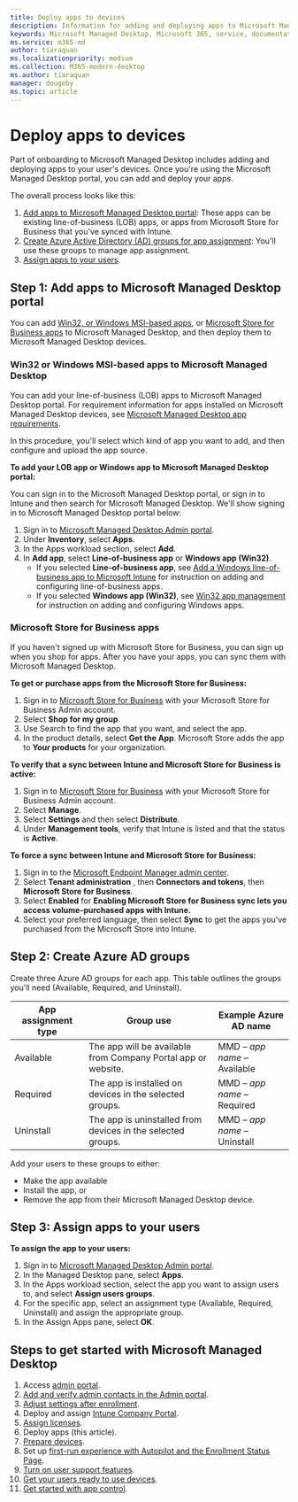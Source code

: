 ```yaml
---
title: Deploy apps to devices
description: Information for adding and deploying apps to Microsoft Managed Desktop devices.  
keywords: Microsoft Managed Desktop, Microsoft 365, service, documentation, apps, line-of-business apps, LOB apps
ms.service: m365-md
author: tiaraquan
ms.localizationpriority: medium
ms.collection: M365-modern-desktop
ms.author: tiaraquan
manager: dougeby
ms.topic: article
---
```


# Deploy apps to devices

Part of onboarding to Microsoft Managed Desktop includes adding and deploying apps to your user's devices. Once you're using the Microsoft Managed Desktop portal, you can add and deploy your apps.

The overall process looks like this:

1. [Add apps to Microsoft Managed Desktop portal](#1): These apps can be existing line-of-business (LOB) apps, or apps from Microsoft Store for Business that you've synced with Intune.
2. [Create Azure Active Directory (AD) groups for app assignment](#2): You'll use these groups to manage app assignment.
3. [Assign apps to your users](#3).

<span id="1" />

## Step 1: Add apps to Microsoft Managed Desktop portal

You can add [Win32, or Windows MSI-based apps](#lob-apps), or [Microsoft Store for Business apps](#msfb-apps) to Microsoft Managed Desktop, and then deploy them to Microsoft Managed Desktop devices.

<span id="lob-apps">

### Win32 or Windows MSI-based apps to Microsoft Managed Desktop

You can add your line-of-business (LOB) apps to Microsoft Managed Desktop portal. For requirement information for apps installed on Microsoft Managed Desktop devices, see [Microsoft Managed Desktop app requirements](../service-description/mmd-app-requirements.md).

In this procedure, you'll select which kind of app you want to add, and then configure and upload the app source.

**To add your LOB app or Windows app to Microsoft Managed Desktop portal:**

You can sign in to the Microsoft Managed Desktop portal, or sign in to Intune and then search for Microsoft Managed Desktop. We'll show signing in to Microsoft Managed Desktop portal below:

1. Sign in to [Microsoft Managed Desktop Admin portal](https://aka.ms/mmdportal).
2. Under **Inventory**, select **Apps**.
3. In the Apps workload section, select **Add**.
4. In **Add app**, select **Line-of-business app** or **Windows app (Win32)**.
    - If you selected **Line-of-business app**, see [Add a Windows line-of-business app to Microsoft Intune](/intune/lob-apps-windows) for instruction on adding and configuring line-of-business apps.
    - If you selected **Windows app (Win32)**, see [Win32 app management](/intune/apps-win32-app-management) for instruction on adding and configuring Windows apps.

<span id="msfb-apps">

### Microsoft Store for Business apps

If you haven't signed up with Microsoft Store for Business, you can sign up when you shop for apps. After you have your apps, you can sync them with Microsoft Managed Desktop.

**To get or purchase apps from the Microsoft Store for Business:**

1. Sign in to [Microsoft Store for Business](https://businessstore.microsoft.com) with your Microsoft Store for Business Admin account.
2. Select **Shop for my group**.
3. Use Search to find the app that you want, and select the app.
4. In the product details, select **Get the App**.
Microsoft Store adds the app to **Your products** for your organization.

**To verify that a sync between Intune and Microsoft Store for Business is active:**

1. Sign in to [Microsoft Store for Business](https://businessstore.microsoft.com) with your Microsoft Store for Business Admin account.
2. Select **Manage**.
3. Select **Settings** and then select **Distribute**.
4. Under **Management tools**, verify that Intune is listed and that the status is **Active**.  

**To force a sync between Intune and Microsoft Store for Business:**

1. Sign in to the [Microsoft Endpoint Manager admin center](https://go.microsoft.com/fwlink/?linkid=2109431).
2. Select **Tenant administration** , then **Connectors and tokens**, then **Microsoft Store for Business**.
3. Select **Enabled** for **Enabling Microsoft Store for Business sync lets you access volume-purchased apps with Intune.**
4. Select your preferred language, then select **Sync** to get the apps you've purchased from the Microsoft Store into Intune.

<span id="2" />

## Step 2: Create Azure AD groups

Create three Azure AD groups for each app. This table outlines the groups you'll need (Available, Required, and Uninstall).

App assignment type | Group use | Example Azure AD name |
--- | --- | --- |
Available |  The app will be available from Company Portal app or website. | MMD – *app name* – Available |
Required |  The app is installed on devices in the selected groups. | MMD – *app name* – Required |
Uninstall |  The app is uninstalled from devices in the selected groups. | MMD – *app name* – Uninstall |

Add your users to these groups to either:

- Make the app available
- Install the app, or
- Remove the app from their Microsoft Managed Desktop device.

<span id="3" />

## Step 3: Assign apps to your users

**To assign the app to your users:**

1. Sign in to [Microsoft Managed Desktop Admin portal](https://aka.ms/mmdportal).
2. In the Managed Desktop pane, select **Apps**.
3. In the Apps workload section, select the app you want to assign users to, and select **Assign users groups**.
4. For the specific app, select an assignment type (Available, Required, Uninstall) and assign the appropriate group.
5. In the Assign Apps pane, select **OK**.

## Steps to get started with Microsoft Managed Desktop

1. Access [admin portal](access-admin-portal.md).
1. [Add and verify admin contacts in the Admin portal](add-admin-contacts.md).
1. [Adjust settings after enrollment](conditional-access.md).
1. Deploy and assign [Intune Company Portal](company-portal.md).
1. [Assign licenses](assign-licenses.md).
1. Deploy apps (this article).
1. [Prepare devices](prepare-devices.md).
1. Set up [first-run experience with Autopilot and the Enrollment Status Page](esp-first-run.md).
1. [Turn on user support features](enable-support.md).
1. [Get your users ready to use devices](get-started-devices.md).
1. [Get started with app control](get-started-app-control.md).

<!--# Preparing apps for Microsoft Managed Desktop

This topic is the target for 2 "Learn more" links in the Admin Portal (aka.ms/app-overview;app-package); also target for link from Online resources (aka.ms/app-overviewmmd-app-prep) do not delete.

-->
